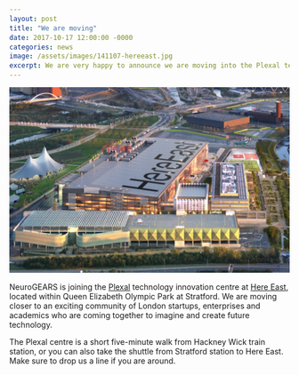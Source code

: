 ```yaml
---
layout: post
title: "We are moving"
date: 2017-10-17 12:00:00 -0000
categories: news
image: /assets/images/141107-hereeast.jpg
excerpt: We are very happy to announce we are moving into the Plexal technology innovation centre over at Here East, London.
---
```


![Here East](/assets/images/141107-hereeast-wide.jpg)

NeuroGEARS is joining the [Plexal](https://hereeast.com/lettings/innovation-centre/) technology innovation centre at [Here East](https://hereeast.com/), located within Queen Elizabeth Olympic Park at Stratford. We are moving closer to an exciting community of London startups, enterprises and academics who are coming together to imagine and create future technology.

The Plexal centre is a short five-minute walk from Hackney Wick train station, or you can also take the shuttle from Stratford station to Here East. Make sure to drop us a line if you are around.
